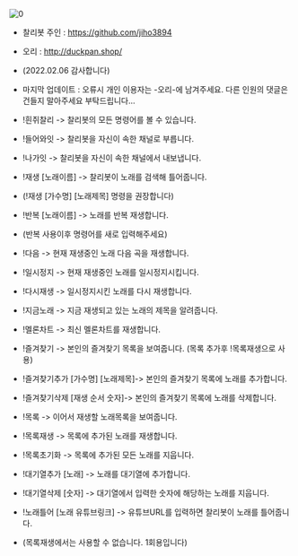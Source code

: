 ![0](https://user-images.githubusercontent.com/79081800/150473965-fbc32c06-12b2-4b22-8c75-fba34e923475.jpg)

- 찰리봇 주인 : https://github.com/jiho3894
- 오리 : http://duckpan.shop/
- (2022.02.06 감사합니다)
- 마지막 업데이트 : 오류시 개인 이용자는 -오리-에 남겨주세요.
다른 인원의 댓글은 건들지 말아주세요 부탁드립니다...

- !흰쥐찰리 -> 찰리봇의 모든 명령어를 볼 수 있습니다.
- !들어와잇 -> 찰리봇을 자신이 속한 채널로 부릅니다.
- !나가잇 -> 찰리봇을 자신이 속한 채널에서 내보냅니다.
- !재생 [노래이름] -> 찰리봇이 노래를 검색해 틀어줍니다.
- (!재생 [가수명] [노래제목] 명령을 권장합니다)
- !반복 [노래이름] -> 노래를 반복 재생합니다.
- (반복 사용이후 명령어를 새로 입력해주세요) 
- !다음 -> 현재 재생중인 노래 다음 곡을 재생합니다.
- !일시정지 -> 현재 재생중인 노래를 일시정지시킵니다.
- !다시재생 -> 일시정지시킨 노래를 다시 재생합니다.
- !지금노래 -> 지금 재생되고 있는 노래의 제목을 알려줍니다.
- !멜론차트 -> 최신 멜론차트를 재생합니다.
- !즐겨찾기 -> 본인의 즐겨찾기 목록을 보여줍니다. (목록 추가후 !목록재생으로 사용)
- !즐겨찾기추가 [가수명] [노래제목]-> 본인의 즐겨찾기 목록에 노래를 추가합니다.
- !즐겨찾기삭제 [재생 순서 숫자]-> 본인의 즐겨찾기 목록에 노래를 삭제합니다.
- !목록 -> 이어서 재생할 노래목록을 보여줍니다.
- !목록재생 -> 목록에 추가된 노래를 재생합니다.
- !목록초기화 -> 목록에 추가된 모든 노래를 지웁니다.
- !대기열추가 [노래] -> 노래를 대기열에 추가합니다.
- !대기열삭제 [숫자] -> 대기열에서 입력한 숫자에 해당하는 노래를 지웁니다.
- !노래틀어 [노래 유튜브링크] -> 유튜브URL를 입력하면 찰리봇이 노래를 틀어줍니다.
- (목록재생에서는 사용할 수 없습니다. 1회용입니다)
